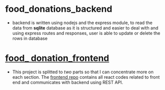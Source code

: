 # food_donations_backend
* backend is written using nodejs and the express module, to read the data from __sqlite__ database as it is structured and easier to deal with and using express routes and responses, user is able to update or delete the rows in database

# [food_ donation_frontend](https://github.com/masoudz88/food_donations_frontend/)
* This project is splitted to *two* parts so that I can concentrate more on each section. The [frontend repo](https://github.com/masoudz88/food_donations_frontend/) contains all react codes related to front end and communicates with backend using REST API.
